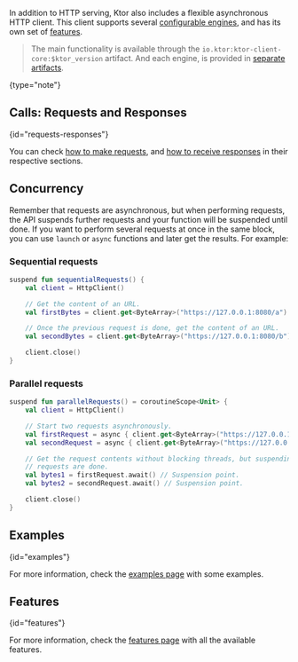 [//]: # (title: Client)

<include src="lib.xml" include-id="outdated_warning"/>

In addition to HTTP serving, Ktor also includes a flexible asynchronous HTTP client.
This client supports several [configurable engines](http-client_engines.md), and has its own set of [features](http-client_features.md).

>The main functionality is available through the `io.ktor:ktor-client-core:$ktor_version` artifact.
>And each engine, is provided in [separate artifacts](http-client_engines.md).
>
{type="note"}

## Calls: Requests and Responses
{id="requests-responses"}

You can check [how to make requests](request.md),
and [how to receive responses](response.md) in their respective sections.

## Concurrency

Remember that requests are asynchronous, but when performing requests, the API suspends further requests
and your function will be suspended until done. If you want to perform several requests at once
in the same block, you can use `launch` or `async` functions and later get the results.
For example:

### Sequential requests

```kotlin
suspend fun sequentialRequests() {
    val client = HttpClient()

    // Get the content of an URL.
    val firstBytes = client.get<ByteArray>("https://127.0.0.1:8080/a")

    // Once the previous request is done, get the content of an URL.
    val secondBytes = client.get<ByteArray>("https://127.0.0.1:8080/b")

    client.close()
}
```

### Parallel requests

```kotlin
suspend fun parallelRequests() = coroutineScope<Unit> {
    val client = HttpClient()

    // Start two requests asynchronously.
    val firstRequest = async { client.get<ByteArray>("https://127.0.0.1:8080/a") }
    val secondRequest = async { client.get<ByteArray>("https://127.0.0.1:8080/b") }

    // Get the request contents without blocking threads, but suspending the function until both
    // requests are done.
    val bytes1 = firstRequest.await() // Suspension point.
    val bytes2 = secondRequest.await() // Suspension point.

    client.close()
}
```

## Examples
{id="examples"}

For more information, check the [examples page](examples.md) with some examples.

## Features
{id="features"}

For more information, check the [features page](http-client_features.md) with all the available features.
